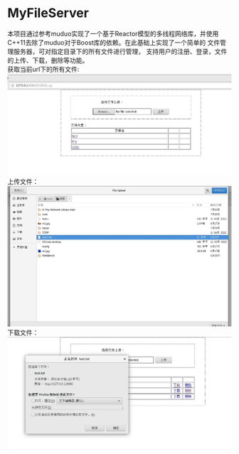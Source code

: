 # MyFileServer
本项目通过参考muduo实现了一个基于Reactor模型的多线程网络库，并使用C++11去除了muduo对于Boost库的依赖。在此基础上实现了一个简单的
文件管理服务器，可对指定目录下的所有文件进行管理， 支持用户的注册、登录，文件的上传、下载，删除等功能。  
获取当前url下的所有文件:
![获取当前url下的所有文件](https://github.com/SCS367/MyFileServer/blob/main/%E9%A2%84%E8%A7%88.jpg)
上传文件：
![获取当前url下的所有文件](https://github.com/SCS367/MyFileServer/blob/main/%E4%B8%8A%E4%BC%A0.jpg)
下载文件：
![获取当前url下的所有文件](https://github.com/SCS367/MyFileServer/blob/main/%E4%B8%8B%E8%BD%BD.jpg)
